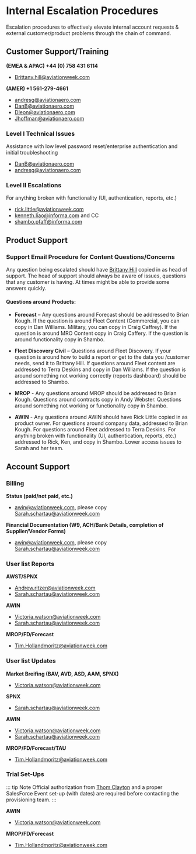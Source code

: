 # Internal Escalation Procedures

Escalation procedures to effectively elevate internal account requests & external customer/product problems through the chain of command.

## Customer Support/Training

**(EMEA & APAC) +44 (0) 758 431 6114**

- [Brittany.hill@aviationweek.com](mailto:Brittany.hill@aviationweek.com)

**(AMER) +1 561-279-4661**

- [andresg@aviationaero.com](mailto:andresg@aviationaero.com)
- [DanB@aviationaero.com](mailto:danb@aviationaero.com)
- [Dleon@aviationaero.com](mailto:dleon@aviationaero.com)
- [Jhoffman@aviationaero.com](mailto:jhoffman@aviationaero.com)

### Level I Technical Issues

Assistance with low level password reset/enterprise authentication and initial troubleshooting

- [DanB@aviationaero.com](mailto:danb@aviationaero.com)
- [andresg@aviationaero.com](mailto:andresg@aviationaero.com)

### Level II Escalations

For anything broken with functionality (UI, authentication, reports, etc.)

- [rick.little@aviationweek.com](mailto:rick.little@aviationweek.com)
- [kenneth.liao@informa.com](mailto:kenneth.liao@informa.com)
  and CC
- [shambo.pfaff@informa.com](mailto:shambo.pfaff@informa.com)

## Product Support

### Support Email Procedure for Content Questions/Concerns

Any question being escalated should have [Brittany Hill](mailto:Brittany.hill@aviationweek.com) copied in as head of support. The head of support should always be aware of issues, questions that any customer is having. At times might be able to provide some answers quickly.

#### Questions around Products:

- **Forecast** – Any questions around Forecast should be addressed to Brian Kough. If the question is around Fleet Content (Commercial, you can copy in Dan Williams. Military, you can copy in Craig Caffrey). If the question is around MRO Content copy in Craig Caffery. If the question is around functionality copy in Shambo.

- **Fleet Discovery Civil** – Questions around Fleet Discovery. If your question is around how to build a report or get to the data you /customer needs, send it to Brittany Hill. If questions around Fleet content are addressed to Terra Deskins and copy in Dan Williams. If the question is around something not working correctly (reports dashboard) should be addressed to Shambo.

- **MROP** - Any questions around MROP should be addressed to Brian Kough. Questions around contracts copy in Andy Webster. Questions around something not working or functionality copy in Shambo.

- **AWIN** - Any questions around AWIN should have Rick Little copied in as product owner. For questions around company data, addressed to Brian Kough. For questions around Fleet addressed to Terra Deskins. For anything broken with functionality (UI, authentication, reports, etc.) addressed to Rick, Ken, and copy in Shambo. Lower access issues to Sarah and her team.

## Account Support

### Billing

**Status (paid/not paid, etc.)**

- [awin@aviationweek.com](mailto:awin@aviationweek.com), please copy [Sarah.schartau@aviationweek.com](mailto:Sarah.schartau@aviationweek.com)

**Financial Documentation (W9, ACH/Bank Details, completion of Supplier/Vendor Forms)**

- [awin@aviationweek.com](mailto:awin@aviationweek.com), please copy [Sarah.schartau@aviationweek.com](mailto:Sarah.schartau@aviationweek.com)

### User list Reports

**AWST/SPNX**

- [Andrew.ritzer@aviationweek.com](mailto:Andrew.ritzer@aviationweek.com)
- [Sarah.schartau@aviationweek.com](mailto:Sarah.schartau@aviationweek.com)

**AWIN**

- [Victoria.watson@aviationweek.com](mailto:Victoria.watson@aviationweek.com)
- [Sarah.schartau@aviationweek.com](mailto:Sarah.schartau@aviationweek.com)

**MROP/FD/Forecast**

- [Tim.Hollandmoritz@aviationweek.com](mailto:Tim.Hollandmoritz@aviationweek.com)

### User list Updates

**Market Breifing (BAV, AVD, ASD, AAM, SPNX)**

- [Victoria.watson@aviationweek.com](mailto:Victoria.watson@aviationweek.com)

**SPNX**

- [Sarah.schartau@aviationweek.com](mailto:Sarah.schartau@aviationweek.com)

**AWIN**

- [Victoria.watson@aviationweek.com](mailto:Victoria.watson@aviationweek.com)
- [Sarah.schartau@aviationweek.com](mailto:Sarah.schartau@aviationweek.com)

**MROP/FD/Forecast/TAU**

- [Tim.Hollandmoritz@aviationweek.com](mailto:Tim.Hollandmoritz@aviationweek.com)

### Trial Set-Ups

::: tip Note
Official authorization from [Thom Clayton](mailto:thom.clayton@aviationweek.com) and a proper SalesForce Event set-up (with dates) are required before contacting the provisioning team.
:::

**AWIN**

- [Victoria.watson@aviationweek.com](mailto:Victoria.watson@aviationweek.com)

**MROP/FD/Forecast**

- [Tim.Hollandmoritz@aviationweek.com](mailto:Tim.Hollandmoritz@aviationweek.com)
